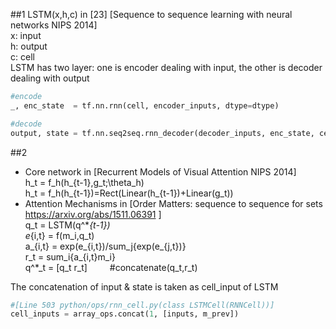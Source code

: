 ##1
LSTM(x,h,c) in [23] [Sequence to sequence learning with neural networks NIPS 2014]        
x: input    
h: output    
c: cell     
LSTM has two layer: one is encoder dealing with input, the other is decoder dealing with output  
```python
#encode
_, enc_state  = tf.nn.rnn(cell, encoder_inputs, dtype=dtype)    

#decode
output, state = tf.nn.seq2seq.rnn_decoder(decoder_inputs, enc_state, cell)
```

##2
+ Core network in [Recurrent Models of Visual Attention NIPS 2014]    
h_t = f_h(h_{t-1},g_t;\theta_h)     
h_t = f_h(h_{t-1})=Rect(Linear(h_{t-1})+Linear(g_t))    
+ Attention Mechanisms in [Order Matters: sequence to sequence for sets https://arxiv.org/abs/1511.06391 ]      
q_t = LSTM(q^\*_{t-1})    
e_{i,t} = f(m_i,q_t)     
a_{i,t} = exp(e_{i,t})/sum_j{exp(e_{j,t})}     
r_t = sum_i{a_{i,t}m_i}    
q^\*_t = [q_t r_t] &emsp;&emsp; #concatenate(q_t,r_t)      

The concatenation of input & state is taken as cell_input of LSTM     
```python
#[Line 503 python/ops/rnn_cell.py(class LSTMCell(RNNCell))] 
cell_inputs = array_ops.concat(1, [inputs, m_prev]) 
```
